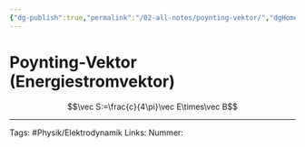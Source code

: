 ```yaml
---
{"dg-publish":true,"permalink":"/02-all-notes/poynting-vektor/","dgHomeLink":true,"dgPassFrontmatter":false}
---
```


# Poynting-Vektor (Energiestromvektor)

$$\vec S:=\frac{c}{4\pi}\vec E\times\vec B$$



___
Tags: #Physik/Elektrodynamik 
Links: 
Nummer: